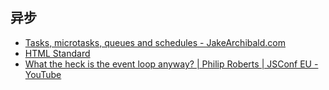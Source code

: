 ## 异步

- [Tasks, microtasks, queues and schedules - JakeArchibald.com](https://jakearchibald.com/2015/tasks-microtasks-queues-and-schedules/)
- [HTML Standard](https://html.spec.whatwg.org/multipage/timers-and-user-prompts.html#microtask-queuing)
- [What the heck is the event loop anyway? | Philip Roberts | JSConf EU - YouTube](https://www.youtube.com/watch?v=8aGhZQkoFbQ)
